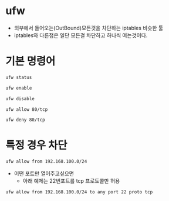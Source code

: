 # ufw
* 외부에서 들어오는(OutBound)모든것을 차단하는 iptables 비슷한 툴
* iptables와 다른점은 일단 모든걸 차단하고 하나씩 여는것이다.


# 기본 명령어
```bash
ufw status
```

```bash
ufw enable
```
```bash
ufw disable
```

```bash
ufw allow 80/tcp
```
```bash
ufw deny 80/tcp
```

# 특정 경우 차단

```bash
ufw allow from 192.168.100.0/24
```
* 어떤 포트만 열어주고싶으면 
    * 아래 예제는 22번포트를 tcp 프로토콜만 허용
```bash
ufw allow from 192.168.100.0/24 to any port 22 proto tcp
```

